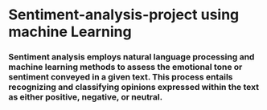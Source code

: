 # Sentiment-analysis-project using machine Learning

### Sentiment analysis employs natural language processing and machine learning methods to assess the emotional tone or sentiment conveyed in a given text. This process entails recognizing and classifying opinions expressed within the text as either positive, negative, or neutral.
